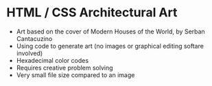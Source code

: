 # HTML / CSS Architectural Art

- Art based on the cover of Modern Houses of the World, by Serban Cantacuzino
- Using code to generate art (no images or graphical editing softare involved)
- Hexadecimal color codes
- Requires creative problem solving
- Very small file size compared to an image 
